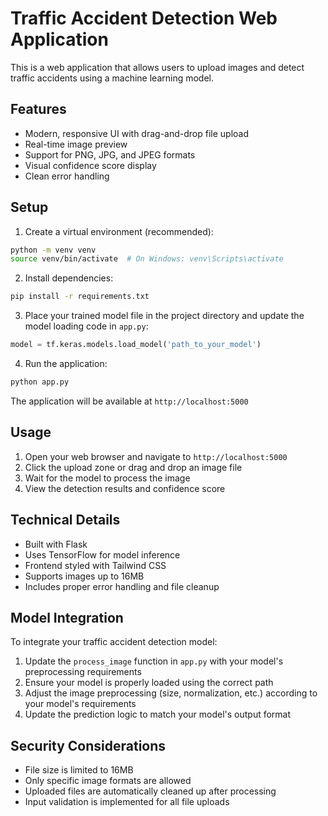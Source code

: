 # Traffic Accident Detection Web Application

This is a web application that allows users to upload images and detect traffic accidents using a machine learning model.

## Features

- Modern, responsive UI with drag-and-drop file upload
- Real-time image preview
- Support for PNG, JPG, and JPEG formats
- Visual confidence score display
- Clean error handling

## Setup

1. Create a virtual environment (recommended):
```bash
python -m venv venv
source venv/bin/activate  # On Windows: venv\Scripts\activate
```

2. Install dependencies:
```bash
pip install -r requirements.txt
```

3. Place your trained model file in the project directory and update the model loading code in `app.py`:
```python
model = tf.keras.models.load_model('path_to_your_model')
```

4. Run the application:
```bash
python app.py
```

The application will be available at `http://localhost:5000`

## Usage

1. Open your web browser and navigate to `http://localhost:5000`
2. Click the upload zone or drag and drop an image file
3. Wait for the model to process the image
4. View the detection results and confidence score

## Technical Details

- Built with Flask
- Uses TensorFlow for model inference
- Frontend styled with Tailwind CSS
- Supports images up to 16MB
- Includes proper error handling and file cleanup

## Model Integration

To integrate your traffic accident detection model:

1. Update the `process_image` function in `app.py` with your model's preprocessing requirements
2. Ensure your model is properly loaded using the correct path
3. Adjust the image preprocessing (size, normalization, etc.) according to your model's requirements
4. Update the prediction logic to match your model's output format

## Security Considerations

- File size is limited to 16MB
- Only specific image formats are allowed
- Uploaded files are automatically cleaned up after processing
- Input validation is implemented for all file uploads 